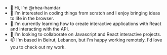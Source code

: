 - 👋 Hi, I’m @rhea-hamdar
- 👀 I’m interested in coding things from scratch and I enjoy bringing ideas to life in the browser.
- 🌱 I’m currently learning how to create interactive applications with React and interacting with the API.
- 💞️ I’m looking to collaborate on Javascript and React interactive projects.
- 📫 I'm based in Beirut, Lebanon, but I'm happy working remotely. I'd love you to check out my work. 

<!---
rhea-hamdar/rhea-hamdar is a ✨ special ✨ repository because its `README.md` (this file) appears on your GitHub profile.
You can click the Preview link to take a look at your changes.
--->

